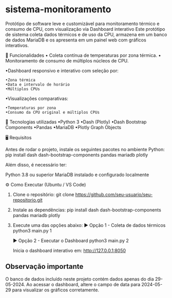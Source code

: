 # sistema-monitoramento
Protótipo de software leve e customizável para monitoramento térmico e consumo de CPU, com visualização via Dashboard interativo 
Este protótipo de sistema coleta dados térmicos e de uso da CPU, armazena em um banco de dados MariaDB e os apresenta em um painel web com gráficos interativos.

🚀 Funcionalidades
• Coleta contínua de temperaturas por zona térmica.
• Monitoramento de consumo de múltiplos núcleos de CPU.

•Dashboard responsivo e interativo com seleção por:

    •Zona térmica
    •Data e intervalo de horário
    •Múltiplos CPUs

•Visualizações comparativas:

    •Temperaturas por zona
    •Consumo da CPU original e múltiplos CPUs

🧰 Tecnologias utilizadas
•Python 3
•Dash (Plotly)
•Dash Bootstrap Components
•Pandas
•MariaDB
•Plotly Graph Objects

🖥️ Requisitos

Antes de rodar o projeto, instale os seguintes pacotes no ambiente Python:
pip install dash dash-bootstrap-components pandas mariadb plotly

Além disso, é necessário ter:

Python 3.8 ou superior
MariaDB instalado e configurado localmente


⚙️ Como Executar (Ubuntu / VS Code)

1. Clone o repositório:
    git clone https://github.com/seu-usuario/seu-repositorio.git

2. Instale as dependências:
    pip install dash dash-bootstrap-components pandas mariadb plotly

3. Execute uma das opções abaixo:
   ▶️ Opção 1 - Coleta de dados térmicos
   python3 main.py 1

   ▶️ Opção 2 - Executar o Dashboard
   python3 main.py 2

   Inicia o dashboard interativo em: http://127.0.0.1:8050

## Observação importante
O banco de dados incluído neste projeto contém dados apenas do dia 29-05-2024.
Ao acessar o dashboard, altere o campo de data para 2024-05-29 para visualizar os gráficos corretamente.
